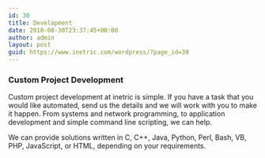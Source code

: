 ```yaml
---
id: 30
title: Development
date: 2010-08-30T23:37:45+00:00
author: admin
layout: post
guid: https://www.inetric.com/wordpress/?page_id=30
---
```

<p id="top" />

### Custom Project Development

Custom project development at inetric is simple. If you have a task that you would like automated, send us the details and we will work with you to make it happen. From systems and network programming, to application development and simple command line scripting, we can help.


We can provide solutions written in C, C++, Java, Python, Perl, Bash, VB, PHP, JavaScript, or HTML, depending on your requirements.

